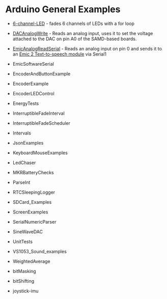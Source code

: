 # Arduino General Examples

* [6-channel-LED]({{site.codeurl}}/6-channel-LED) - fades 6 channels of LEDs with a for loop
* [DACAnalogWrite]({{site.codeurl}}/DACAnalogWrite) -  Reads an analog input, uses it to set the voltage attached to the DAC on pin A0 of the SAMD-based boards.
* [EmicAnalogReadSerial]({{site.codeurl}}/EmicAnalogReadSerial) - Reads an analog input on pin 0 and sends it to an [Emic 2 Text-to-speech module](https://www.sparkfun.com/products/11711) via Serial1
  
 
* EmicSoftwareSerial
* EncoderAndButtonExample
* EncoderExample
* EncoderLEDControl
* EnergyTests
* InterruptibleFadeInterval
* InterruptibleFadeScheduler
* Intervals
* JsonExamples
* KeyboardMouseExamples
* LedChaser
* MKRBatteryChecks
* ParseInt
* RTCSleepingLogger
* SDCard_Examples
* ScreenExamples
* SerialNumericParser
* SineWaveDAC
* UnitTests
* VS1053_Sound_examples
* WeightedAverage
* bitMasking
* bitShifting
* joystick-imu
